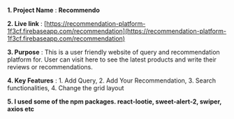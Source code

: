 **1. Project Name** : **Recommendo**

**2. Live link** : [https://recommendation-platform-1f3cf.firebaseapp.com/recommendation](https://recommendation-platform-1f3cf.firebaseapp.com/recommendation)

**3. Purpose** : This is a user friendly website of query and recommendation platform for. User can visit here to see the latest products and write their reviews or recommendations.

**4. Key Features** : 1. Add Query, 2. Add Your Recommendation, 3. Search functionalities, 4. Change the grid layout 

**5. I used some of the npm packages. react-lootie, sweet-alert-2, swiper, axios etc**